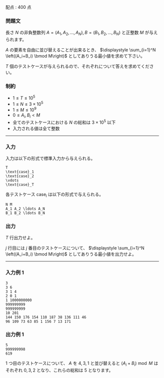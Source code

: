 配点 : $400$ 点

### 問題文

長さ $N$ の非負整数列 $A=(A_1,A_2,\ldots,A_N), B=(B_1,B_2,\ldots,B_N)$ と正整数 $M$ が与えられます。

$A$ の要素を自由に並び替えることが出来るとき、 $\displaystyle \sum_{i=1}^N \left((A_i+B_i) \bmod M\right)$ としてありうる最小値を求めて下さい。

$T$ 個のテストケースが与えられるので、それぞれについて答えを求めてください。

### 制約

  * $1\le T \le 10^5$
  * $1\le N\le 3\times 10^5$
  * $1\le M\le 10^9$
  * $0\le A_i,B_i < M$
  * 全てのテストケースにおける $N$ の総和は $3\times 10^5$ 以下
  * 入力される値は全て整数



* * *

### 入力

入力は以下の形式で標準入力から与えられる。
    
    
    T
    \text{case}_1
    \text{case}_2
    \vdots
    \text{case}_T

各テストケース $\text{case}_i$ は以下の形式で与えられる。
    
    
    N M
    A_1 A_2 \ldots A_N
    B_1 B_2 \ldots B_N

### 出力

$T$ 行出力せよ。

$j$ 行目には $j$ 番目のテストケースについて、 $\displaystyle \sum_{i=1}^N \left((A_i+B_i) \bmod M\right)$ としてありうる最小値を出力せよ。

* * *

### 入力例 1
    
    
    3
    3 6
    3 1 4
    2 0 1
    1 1000000000
    999999999
    999999999
    10 201
    144 150 176 154 110 187 38 136 111 46
    96 109 73 63 85 1 156 7 13 171

### 出力例 1
    
    
    5
    999999998
    619

$1$ つ目のテストケースについて、 $A$ を $4,3,1$ と並び替えると $(A_i+B_i)\bmod M$ はそれぞれ $0,3,2$ となり、これらの総和は $5$ となります。